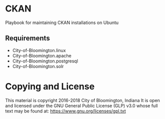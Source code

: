 # CKAN
Playbook for maintaining CKAN installations on Ubuntu

## Requirements
- City-of-Bloomington.linux
- City-of-Bloomington.apache
- City-of-Bloomington.postgresql
- City-of-Bloomington.solr

# Copying and License
This material is copyright 2016-2018 City of Bloomington, Indiana
It is open and licensed under the GNU General Public License (GLP) v3.0 whose full text may be found at:
https://www.gnu.org/licenses/gpl.txt

